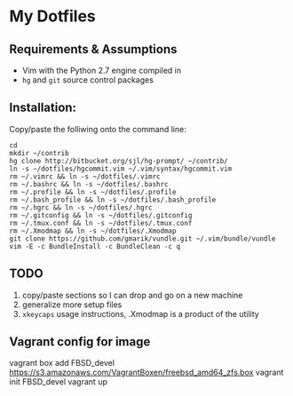 # My Dotfiles

## Requirements & Assumptions

* Vim with the Python 2.7 engine compiled in
* `hg` and `git` source control packages

## Installation:

Copy/paste the folliwing onto the command line:

    cd
    mkdir ~/contrib
    hg clone http://bitbucket.org/sjl/hg-prompt/ ~/contrib/
    ln -s ~/dotfiles/hgcommit.vim ~/.vim/syntax/hgcommit.vim
    rm ~/.vimrc && ln -s ~/dotfiles/.vimrc
    rm ~/.bashrc && ln -s ~/dotfiles/.bashrc
    rm ~/.profile && ln -s ~/dotfiles/.profile
    rm ~/.bash_profile && ln -s ~/dotfiles/.bash_profile
    rm ~/.hgrc && ln -s ~/dotfiles/.hgrc
    rm ~/.gitconfig && ln -s ~/dotfiles/.gitconfig
    rm ~/.tmux.conf && ln -s ~/dotfiles/.tmux.conf
    rm ~/.Xmodmap && ln -s ~/dotfiles/.Xmodmap
    git clone https://github.com/gmarik/vundle.git ~/.vim/bundle/vundle
    vim -E -c BundleInstall -c BundleClean -c q

## TODO

1. copy/paste sections so I can drop and go on a new machine
1. generalize more setup files
1. `xkeycaps` usage instructions, .Xmodmap is a product of the utility

## Vagrant config for image

vagrant box add FBSD_devel https://s3.amazonaws.com/VagrantBoxen/freebsd_amd64_zfs.box
vagrant init FBSD_devel
vagrant up
